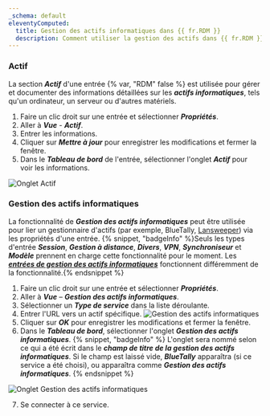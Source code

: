```yaml
---
_schema: default
eleventyComputed:
  title: Gestion des actifs informatiques dans {{ fr.RDM }}
  description: Comment utiliser la gestion des actifs dans {{ fr.RDM }}.
---
```

### Actif

La section ***Actif*** d'une entrée {% var, "RDM" false %} est utilisée pour gérer et documenter des informations détaillées sur les ***actifs informatiques***, tels qu'un ordinateur, un serveur ou d'autres matériels.

1. Faire un clic droit sur une entrée et sélectionner ***Propriétés***.
2. Aller à ***Vue*** - ***Actif***.
3. Entrer les informations.
4. Cliquer sur ***Mettre à jour*** pour enregistrer les modifications et fermer la fenêtre.
5. Dans le ***Tableau de bord*** de l'entrée, sélectionner l'onglet ***Actif*** pour voir les informations.

![Onglet Actif](https://cdnweb.devolutions.net/docs/RDMW6082_2024_2.png "Onglet Actif")

### Gestion des actifs informatiques

La fonctionnalité de ***Gestion des actifs informatiques*** peut être utilisée pour lier un gestionnaire d'actifs (par exemple, BlueTally, [Lansweeper](/rdm/kb/rdm-windows/how-to-articles/lansweeper/)) via les propriétés d'une entrée. {% snippet, "badgeInfo" %}Seuls les types d'entrée ***Session***, ***Gestion à distance***, ***Divers***, ***VPN***, ***Synchroniseur*** et ***Modèle*** prennent en charge cette fonctionnalité pour le moment. Les [***entrées de gestion des actifs informatiques***](https://docs.devolutions.net/rdm/kb/rdm-windows/knowledge-base/it-asset-entry/) fonctionnent différemment de la fonctionnalité.{% endsnippet %}

1. Faire un clic droit sur une entrée et sélectionner ***Propriétés***.
2. Aller à ***Vue*** – ***Gestion des actifs informatiques***.
3. Sélectionner un ***Type de service*** dans la liste déroulante.
4. Entrer l'URL vers un actif spécifique. ![Gestion des actifs informatiques](https://cdnweb.devolutions.net/docs/docs_en_kb_KB0058.png)
5. Cliquer sur ***OK*** pour enregistrer les modifications et fermer la fenêtre.
6. Dans le ***Tableau de bord***, sélectionner l'onglet ***Gestion des actifs informatiques***. {% snippet, "badgeInfo" %}
                     L'onglet sera nommé selon ce qui a été écrit dans le ***champ de titre de la gestion des actifs informatiques***. Si le champ est laissé vide, ***BlueTally*** apparaîtra (si ce service a été choisi), ou apparaîtra comme ***Gestion des actifs informatiques***.
                     {% endsnippet %}

![Onglet Gestion des actifs informatiques](https://cdnweb.devolutions.net/docs/RDMW6080_2024_2.png "Onglet Gestion des actifs informatiques")

7. Se connecter à ce service.
